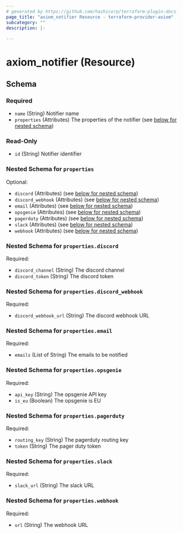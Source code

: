 ```yaml
---
# generated by https://github.com/hashicorp/terraform-plugin-docs
page_title: "axiom_notifier Resource - terraform-provider-axiom"
subcategory: ""
description: |-
  
---
```


# axiom_notifier (Resource)





<!-- schema generated by tfplugindocs -->
## Schema

### Required

- `name` (String) Notifier name
- `properties` (Attributes) The properties of the notifier (see [below for nested schema](#nestedatt--properties))

### Read-Only

- `id` (String) Notifier identifier

<a id="nestedatt--properties"></a>
### Nested Schema for `properties`

Optional:

- `discord` (Attributes) (see [below for nested schema](#nestedatt--properties--discord))
- `discord_webhook` (Attributes) (see [below for nested schema](#nestedatt--properties--discord_webhook))
- `email` (Attributes) (see [below for nested schema](#nestedatt--properties--email))
- `opsgenie` (Attributes) (see [below for nested schema](#nestedatt--properties--opsgenie))
- `pagerduty` (Attributes) (see [below for nested schema](#nestedatt--properties--pagerduty))
- `slack` (Attributes) (see [below for nested schema](#nestedatt--properties--slack))
- `webhook` (Attributes) (see [below for nested schema](#nestedatt--properties--webhook))

<a id="nestedatt--properties--discord"></a>
### Nested Schema for `properties.discord`

Required:

- `discord_channel` (String) The discord channel
- `discord_token` (String) The discord token


<a id="nestedatt--properties--discord_webhook"></a>
### Nested Schema for `properties.discord_webhook`

Required:

- `discord_webhook_url` (String) The discord webhook URL


<a id="nestedatt--properties--email"></a>
### Nested Schema for `properties.email`

Required:

- `emails` (List of String) The emails to be notified


<a id="nestedatt--properties--opsgenie"></a>
### Nested Schema for `properties.opsgenie`

Required:

- `api_key` (String) The opsgenie API key
- `is_eu` (Boolean) The opsgenie is EU


<a id="nestedatt--properties--pagerduty"></a>
### Nested Schema for `properties.pagerduty`

Required:

- `routing_key` (String) The pagerduty routing key
- `token` (String) The pager duty token


<a id="nestedatt--properties--slack"></a>
### Nested Schema for `properties.slack`

Required:

- `slack_url` (String) The slack URL


<a id="nestedatt--properties--webhook"></a>
### Nested Schema for `properties.webhook`

Required:

- `url` (String) The webhook URL
